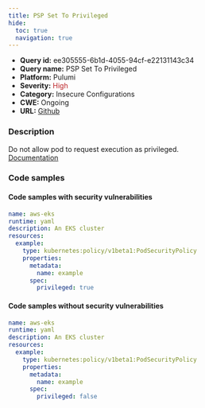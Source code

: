 ```yaml
---
title: PSP Set To Privileged
hide:
  toc: true
  navigation: true
---
```


<style>
  .highlight .hll {
    background-color: #ff171742;
  }
  .md-content {
    max-width: 1100px;
    margin: 0 auto;
  }
</style>

-   **Query id:** ee305555-6b1d-4055-94cf-e22131143c34
-   **Query name:** PSP Set To Privileged
-   **Platform:** Pulumi
-   **Severity:** <span style="color:#bb2124">High</span>
-   **Category:** Insecure Configurations
-   **CWE:** Ongoing
-   **URL:** [Github](https://github.com/Checkmarx/kics/tree/master/assets/queries/pulumi/kubernetes/psp_set_to_privileged)

### Description
Do not allow pod to request execution as privileged.<br>
[Documentation](https://www.pulumi.com/registry/packages/kubernetes/api-docs/policy/v1beta1/podsecuritypolicy/#privileged_yaml)

### Code samples
#### Code samples with security vulnerabilities
```yaml title="Positive test num. 1 - yaml file" hl_lines="11"
name: aws-eks
runtime: yaml
description: An EKS cluster
resources:
  example:
    type: kubernetes:policy/v1beta1:PodSecurityPolicy
    properties:
      metadata:
        name: example
      spec:
        privileged: true

```


#### Code samples without security vulnerabilities
```yaml title="Negative test num. 1 - yaml file"
name: aws-eks
runtime: yaml
description: An EKS cluster
resources:
  example:
    type: kubernetes:policy/v1beta1:PodSecurityPolicy
    properties:
      metadata:
        name: example
      spec:
        privileged: false

```
